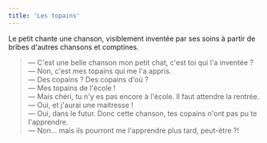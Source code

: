 ```yaml
---
title: 'Les topains'
---
```


Le petit chante une chanson, visiblement inventée par ses soins à partir de
bribes d'autres chansons et comptines.

<!-- more -->

> — C'est une belle chanson mon petit chat, c'est toi qui l'a inventée ?  
> — Non, c'est mes topains qui me l'a appris.  
> — Des copains ? Des copains d'où ?  
> — Mes topains de l'école !  
> — Mais chéri, tu n'y es pas encore à l'école. Il faut attendre la rentrée.  
> — Oui, et j'aurai une maitresse !  
> — Oui, dans le futur. Donc cette chanson, tes copains n'ont pas pu te
> l'apprendre.  
> — Non… mais ils pourront me l'apprendre plus tard, peut-être ?!
